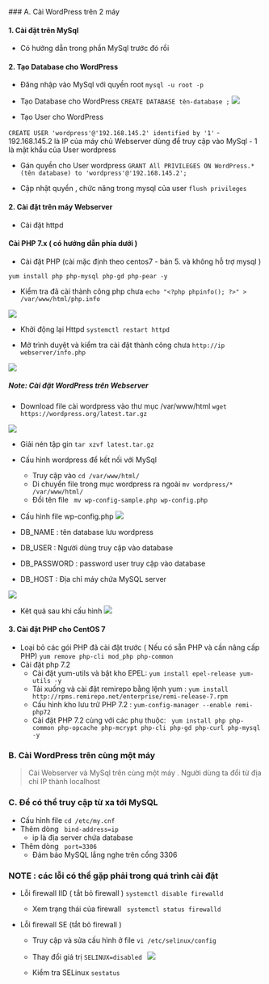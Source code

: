 ﻿﻿### A. Cài WordPress trên 2 máy#### 1. Cài đặt trên MySql - Có hướng dẫn trong phần MySql trước đó rồi #### 2. Tạo Database cho WordPress - Đăng nhập vào MySql với quyền root ` mysql -u root -p `- Tạo Database cho WordPress ` CREATE DATABASE tên-database ; `![](img/1.png)- Tạo User cho WordPress` CREATE USER 'wordpress'@'192.168.145.2' identified by '1' `	- 192.168.145.2 là IP của máy chủ Webserver dùng để truy cập vào MySql 	- 1 là mật khẩu của User wordpress- Gán quyền cho User wordpress` GRANT All PRIVILEGES ON WordPress.* (tên database) to 'wordpress'@'192.168.145.2'; `- Cập nhật quyền , chức năng trong mysql của user ` flush privileges ` #### 2. Cài đặt trên máy Webserver - Cài đặt httpd #### Cài PHP 7.x ( có hướng dẫn phía dưới )- Cài đặt PHP (cài mặc định theo centos7 - bản 5. và không hỗ trợ mysql )` yum install php php-mysql php-gd php-pear -y `- Kiểm tra đã cài thành công php chưa ` echo "<?php phpinfo(); ?>" > /var/www/html/php.info `![](img/2.png)- Khởi động lại Httpd ` systemctl restart httpd ` - Mở trình duyệt và kiểm tra cài đặt thành công chưa ` http://ip webserver/info.php `![](img/3.png)##### Note: Cài đặt WordPress trên Webserver - Download file cài wordpress vào thư mục /var/www/html` wget https://wordpress.org/latest.tar.gz `![](img/4.png)- Giải nén tập gin ` tar xzvf latest.tar.gz `- Cấu hình wordpress để kết nối với MySql 	- Truy cập vào `cd /var/www/html/`	- Di chuyển file trong mục wordpress ra ngoài  `mv wordpress/* /var/www/html/` 	- Đổi tên file ` mv wp-config-sample.php wp-config.php` - Cấu hình file wp-config.php ![](img/5.png)- DB_NAME : tên database lưu wordpress- DB_USER : Người dùng truy cập vào database - DB_PASSWORD : password user truy cập vào database- DB_HOST : Địa chỉ máy chứa MySQL server ![](img/6.png) - Kêt quả sau khi cấu hình ![](img/7.png) #### 3. Cài đặt PHP cho CentOS 7- Loại bỏ các gói PHP đã cài đặt trước ( Nếu có sẵn PHP và cần nâng cấp PHP) ` yum remove php-cli mod_php php-common `- Cài đặt php 7.2	- Cài đặt yum-utils và bật kho EPEL:  `yum install epel-release yum-utils -y`	- Tải xuống và cài đặt remirepo bằng lệnh yum : `yum install http://rpms.remirepo.net/enterprise/remi-release-7.rpm`	- Cấu hình kho lưu trữ PHP 7.2 : ` yum-config-manager --enable remi-php72 `	- Cài đặt PHP 7.2 cùng với các phụ thuộc: ` yum install php php-common php-opcache php-mcrypt php-cli php-gd php-curl php-mysql -y`    ### B. Cài WordPress trên cùng một máy> Cài Webserver và MySql trên cùng một máy . Người dùng ta đổi từ địa chỉ IP thành localhost### C. Để có thể truy cập từ xa tới MySQL - Cấu hình file ` cd /etc/my.cnf ` - Thêm dòng  ` bind-address=ip`   - ip là địa server chứa database - Thêm dòng ` port=3306`  - Đảm bảo MySQL lắng nghe trên cổng 3306 ### NOTE : các lỗi có thể gặp phải trong quá trình cài đặt- Lỗi firewall IID ( tắt bỏ firewall )` systemctl disable firewalld `  - Xem trạng thái của firewall` systemctl status firewalld`- Lỗi firewall SE (tắt bỏ firewall )  - Truy cập và sửa cấu hình ở file   ` vi /etc/selinux/config `  - Thay đổi giá trị `SELINUX=disabled ` ![](img/8.png)  - Kiểm tra SELinux ` sestatus `